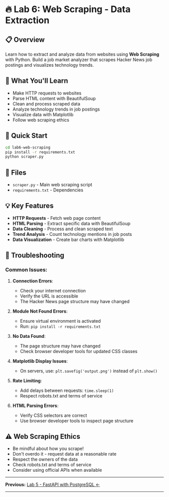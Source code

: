 # 🔥 Lab 6: Web Scraping - Data Extraction

## 📋 Overview
Learn how to extract and analyze data from websites using **Web Scraping** with Python. Build a job market analyzer that scrapes Hacker News job postings and visualizes technology trends.

## 🎯 What You'll Learn
- Make HTTP requests to websites
- Parse HTML content with BeautifulSoup
- Clean and process scraped data
- Analyze technology trends in job postings
- Visualize data with Matplotlib
- Follow web scraping ethics

## 🚀 Quick Start

```bash
cd lab6-web-scraping
pip install -r requirements.txt
python scraper.py
```

## 📁 Files
- `scraper.py` - Main web scraping script
- `requirements.txt` - Dependencies

## 💡 Key Features
- **HTTP Requests** - Fetch web page content
- **HTML Parsing** - Extract specific data with BeautifulSoup
- **Data Cleaning** - Process and clean scraped text
- **Trend Analysis** - Count technology mentions in job posts
- **Data Visualization** - Create bar charts with Matplotlib

## 🐛 Troubleshooting

### Common Issues:

1. **Connection Errors**:
   - Check your internet connection
   - Verify the URL is accessible
   - The Hacker News page structure may have changed

2. **Module Not Found Errors**:
   - Ensure virtual environment is activated
   - Run: `pip install -r requirements.txt`

3. **No Data Found**:
   - The page structure may have changed
   - Check browser developer tools for updated CSS classes

4. **Matplotlib Display Issues**:
   - On servers, use: `plt.savefig('output.png')` instead of `plt.show()`

5. **Rate Limiting**:
   - Add delays between requests: `time.sleep(1)`
   - Respect robots.txt and terms of service

6. **HTML Parsing Errors**:
   - Verify CSS selectors are correct
   - Use browser developer tools to inspect page structure

## ⚠️ Web Scraping Ethics
- Be mindful about how you scrape!
- Don't overdo it - request data at a reasonable rate
- Respect the owners of the data
- Check robots.txt and terms of service
- Consider using official APIs when available

---

**Previous:** [Lab 5 - FastAPI with PostgreSQL ←](../lab5-fastapi-postgresql)

---